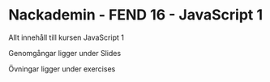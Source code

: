 # Nackademin - FEND 16 - JavaScript 1

Allt innehåll till kursen JavaScript 1

Genomgångar ligger under Slides

Övningar ligger under exercises

